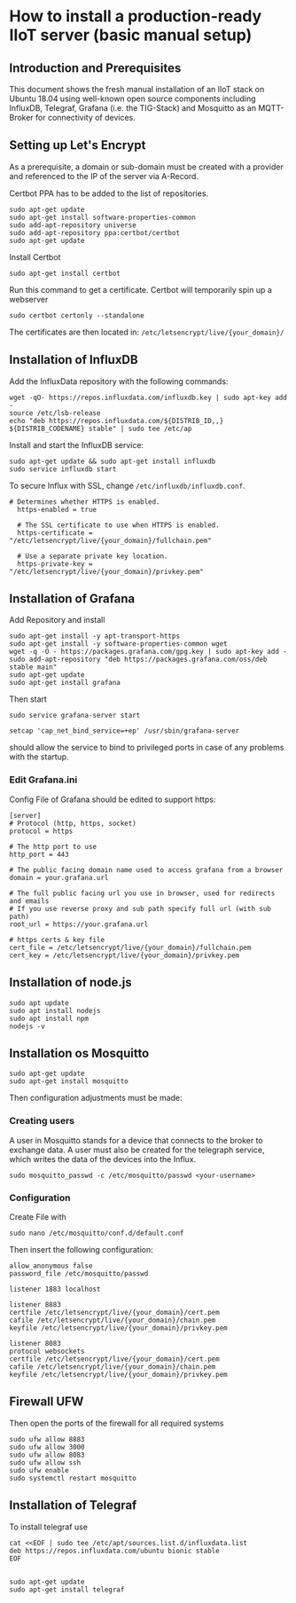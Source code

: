 # How to install a production-ready IIoT server (basic manual setup)

## Introduction and Prerequisites

This document shows the fresh manual installation of an IIoT stack on Ubuntu 18.04 using well-known 
open source components including InfluxDB, Telegraf, Grafana (i.e. the TIG-Stack) and Mosquitto as an MQTT-Broker for connectivity of
devices. 

## Setting up Let's Encrypt
As a prerequisite, a domain or sub-domain must be created with a provider and referenced to the IP of the server via A-Record.

Certbot PPA has to be added to the list of repositories.

```
sudo apt-get update
sudo apt-get install software-properties-common
sudo add-apt-repository universe
sudo add-apt-repository ppa:certbot/certbot
sudo apt-get update
```

Install Certbot

```
sudo apt-get install certbot
```

Run this command to get a certificate. Certbot will temporarily spin up a webserver

```
sudo certbot certonly --standalone
```

The certificates are then located in: `/etc/letsencrypt/live/{your_domain}/`


## Installation of InfluxDB

Add the InfluxData repository with the following commands:

```
wget -qO- https://repos.influxdata.com/influxdb.key | sudo apt-key add -
source /etc/lsb-release
echo "deb https://repos.influxdata.com/${DISTRIB_ID,,} ${DISTRIB_CODENAME} stable" | sudo tee /etc/ap
```

Install and start the InfluxDB service:

```
sudo apt-get update && sudo apt-get install influxdb
sudo service influxdb start
```

To secure Influx with SSL, change `/etc/influxdb/influxdb.conf`. 

```
# Determines whether HTTPS is enabled.
  https-enabled = true
 
  # The SSL certificate to use when HTTPS is enabled.
  https-certificate = "/etc/letsencrypt/live/{your_domain}/fullchain.pem"
 
  # Use a separate private key location.
  https-private-key = "/etc/letsencrypt/live/{your_domain}/privkey.pem"
```

## Installation of Grafana

Add Repository and install

```
sudo apt-get install -y apt-transport-https
sudo apt-get install -y software-properties-common wget
wget -q -O - https://packages.grafana.com/gpg.key | sudo apt-key add -
sudo add-apt-repository "deb https://packages.grafana.com/oss/deb stable main"
sudo apt-get update
sudo apt-get install grafana
```

Then start

```
sudo service grafana-server start
```
```
setcap 'cap_net_bind_service=+ep' /usr/sbin/grafana-server 
```
should allow the service to bind to privileged ports in case of any problems with the startup.

### Edit Grafana.ini 
Config File of Grafana should be edited to support https:

```
[server]
# Protocol (http, https, socket)
protocol = https
 
# The http port to use
http_port = 443
 
# The public facing domain name used to access grafana from a browser
domain = your.grafana.url
 
# The full public facing url you use in browser, used for redirects and emails
# If you use reverse proxy and sub path specify full url (with sub path)
root_url = https://your.grafana.url
 
# https certs & key file
cert_file = /etc/letsencrypt/live/{your_domain}/fullchain.pem
cert_key = /etc/letsencrypt/live/{your_domain}/privkey.pem
```

## Installation of node.js
```
sudo apt update
sudo apt install nodejs
sudo apt install npm
nodejs -v
```

## Installation os Mosquitto

```
sudo apt-get update
sudo apt-get install mosquitto
```

Then configuration adjustments must be made:

### Creating users

A user in Mosquitto stands for a device that connects to the broker to exchange data. A user must also be created 
for the telegraph service, which writes the data of the devices into the Influx.

```
sudo mosquitto_passwd -c /etc/mosquitto/passwd <your-username>
```

### Configuration

Create File with

```
sudo nano /etc/mosquitto/conf.d/default.conf
```

Then insert the following configuration:

```
allow_anonymous false
password_file /etc/mosquitto/passwd
 
listener 1883 localhost
 
listener 8883
certfile /etc/letsencrypt/live/{your_domain}/cert.pem
cafile /etc/letsencrypt/live/{your_domain}/chain.pem
keyfile /etc/letsencrypt/live/{your_domain}/privkey.pem
 
listener 8083
protocol websockets
certfile /etc/letsencrypt/live/{your_domain}/cert.pem
cafile /etc/letsencrypt/live/{your_domain}/chain.pem
keyfile /etc/letsencrypt/live/{your_domain}/privkey.pem
```

## Firewall UFW

Then open the ports of the firewall for all required systems

```
sudo ufw allow 8883
sudo ufw allow 3000
sudo ufw allow 8083
sudo ufw allow ssh
sudo ufw enable
sudo systemctl restart mosquitto
```

## Installation of Telegraf

To install telegraf use

```
cat <<EOF | sudo tee /etc/apt/sources.list.d/influxdata.list
deb https://repos.influxdata.com/ubuntu bionic stable
EOF
 
 
sudo apt-get update
sudo apt-get install telegraf
```


